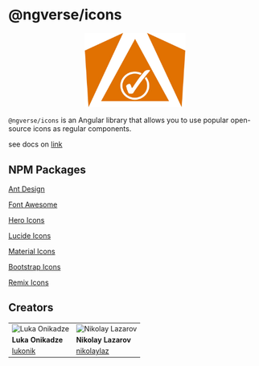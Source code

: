 # @ngverse/icons

<p align="center">
   <img src="./projects/docs/public/logo.png" alt="Logo" width="200px" />
</p>

`@ngverse/icons` is an Angular library that allows you to use popular open-source icons as regular components.

see docs on [link](https://ngverse.github.io/icons/)

## NPM Packages

[Ant Design](https://www.npmjs.com/package/@ngverse/icons-ad)

[Font Awesome](https://www.npmjs.com/package/@ngverse/icons-fa)

[Hero Icons](https://www.npmjs.com/package/@ngverse/icons-hi)

[Lucide Icons](https://www.npmjs.com/package/@ngverse/icons-lu)

[Material Icons](https://www.npmjs.com/package/@ngverse/icons-md)

[Bootstrap Icons](https://www.npmjs.com/package/@ngverse/icons-bs)

[Remix Icons](https://www.npmjs.com/package/@ngverse/icons-ri)

## Creators

|                                                           |                                                                |
| --------------------------------------------------------- | -------------------------------------------------------------- |
| ![Luka Onikadze](https://github.com/lukonik.png?size=150) | ![Nikolay Lazarov](https://github.com/nikolaylaz.png?size=150) |
| **Luka Onikadze**                                         | **Nikolay Lazarov**                                            |
| [lukonik](https://github.com/lukonik)                     | [nikolaylaz](https://github.com/nikolaylaz)                    |
